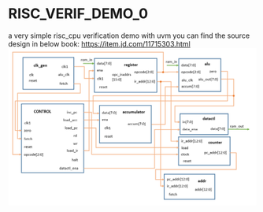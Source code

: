 # RISC_VERIF_DEMO_0
a very simple risc_cpu verification demo with uvm
you can find the source design in below book: https://item.jd.com/11715303.html
![struct_pic](https://github.com/MushroomZQ/RISC_VERIF_DEMO_0/blob/master/src/rtl/struct.PNG)
